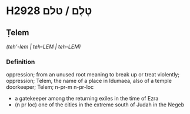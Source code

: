 # H2928 טֶלֶם / טלם

## Ṭelem

_(teh'-lem | teh-LEM | teh-LEM)_

### Definition

oppression; from an unused root meaning to break up or treat violently; oppression; Telem, the name of a place in Idumaea, also of a temple doorkeeper; Telem; n-pr-m n-pr-loc

- a gatekeeper among the returning exiles in the time of Ezra
- (n pr loc) one of the cities in the extreme south of Judah in the Negeb
